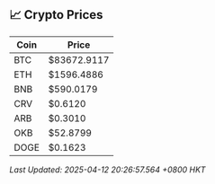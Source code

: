 ## 📈 Crypto Prices

| Coin | Price |
| ---- | ----- |
| BTC | $83672.9117 |
| ETH | $1596.4886 |
| BNB | $590.0179 |
| CRV | $0.6120 |
| ARB | $0.3010 |
| OKB | $52.8799 |
| DOGE | $0.1623 |

_Last Updated: 2025-04-12 20:26:57.564 +0800 HKT_